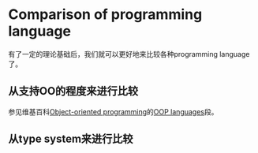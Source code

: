 # Comparison of programming language

有了一定的理论基础后，我们就可以更好地来比较各种programming language了。

## 从支持OO的程度来进行比较

参见维基百科[Object-oriented programming](https://en.wikipedia.org/wiki/Object-oriented_programming)的[OOP languages](https://en.wikipedia.org/wiki/Object-oriented_programming#OOP_languages)段。

## 从type system来进行比较